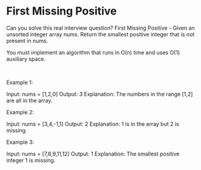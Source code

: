 # First Missing Positive

Can you solve this real interview question? First Missing Positive - Given an unsorted integer array nums. Return the smallest positive integer that is not present in nums.

You must implement an algorithm that runs in O(n) time and uses O(1) auxiliary space.

 

Example 1:


Input: nums = [1,2,0]
Output: 3
Explanation: The numbers in the range [1,2] are all in the array.


Example 2:


Input: nums = [3,4,-1,1]
Output: 2
Explanation: 1 is in the array but 2 is missing.


Example 3:


Input: nums = [7,8,9,11,12]
Output: 1
Explanation: The smallest positive integer 1 is missing.